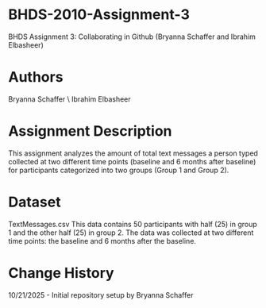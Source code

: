 # BHDS-2010-Assignment-3
BHDS Assignment 3: Collaborating in Github (Bryanna Schaffer and Ibrahim Elbasheer)

# Authors
Bryanna Schaffer \\
Ibrahim Elbasheer

# Assignment Description
This assignment analyzes the amount of total text messages a person typed collected at two different time points (baseline and 6 months after baseline) for participants categorized into two groups (Group 1 and Group 2). 

# Dataset
TextMessages.csv
This data contains 50 participants with half (25) in group 1 and the other half (25) in group 2. The data was collected at two different time points: the baseline and 6 months after the baseline. 

# Change History
10/21/2025 - Initial repository setup by Bryanna Schaffer
